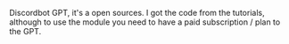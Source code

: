 Discordbot GPT, it's a open sources. I got the code from the tutorials, although to use the module you need to have a paid subscription / plan to the GPT.
